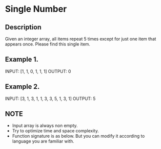 # Single Number

## Description
Given an integer array, all items repeat 5 times except for just one item that appears once. Please
find this single item.

## Example 1.
INPUT: [1, 1, 0, 1, 1, 1]
OUTPUT: 0

## Example 2.
INPUT: [3, 1, 3, 1, 1, 3, 3, 5, 1, 3, 1]
OUTPUT: 5

## NOTE
- Input array is always non empty.
- Try to optimize time and space complexity.
- Function signature is as below. But you can modify it according to language you are
familiar with.

